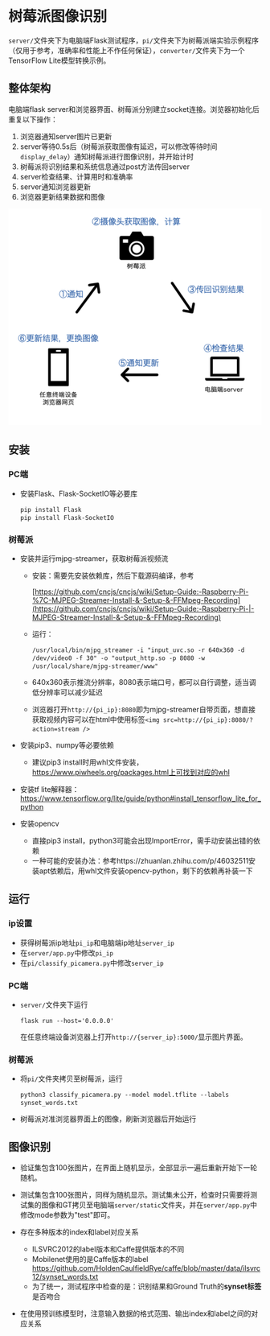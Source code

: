 # 树莓派图像识别

`server/`文件夹下为电脑端Flask测试程序，`pi/`文件夹下为树莓派端实验示例程序（仅用于参考，准确率和性能上不作任何保证），`converter/`文件夹下为一个TensorFlow Lite模型转换示例。

## 整体架构

电脑端flask server和浏览器界面、树莓派分别建立socket连接。浏览器初始化后重复以下操作：

1. 浏览器通知server图片已更新
2. server等待0.5s后（树莓派获取图像有延迟，可以修改等待时间`display_delay`）通知树莓派进行图像识别，并开始计时
3. 树莓派将识别结果和系统信息通过post方法传回server
4. server检查结果、计算用时和准确率
5. server通知浏览器更新
6. 浏览器更新结果数据和图像

![workflow](./md-img/workflow.png)

## 安装

### PC端

+ 安装Flask、Flask-SocketIO等必要库

  ```
  pip install Flask
  pip install Flask-SocketIO
  ```

### 树莓派

+ 安装并运行mjpg-streamer，获取树莓派视频流

  + 安装：需要先安装依赖库，然后下载源码编译，参考

    [https://github.com/cncjs/cncjs/wiki/Setup-Guide:-Raspberry-Pi-%7C-MJPEG-Streamer-Install-&-Setup-&-FFMpeg-Recording](https://github.com/cncjs/cncjs/wiki/Setup-Guide:-Raspberry-Pi-|-MJPEG-Streamer-Install-&-Setup-&-FFMpeg-Recording)

  - 运行：

    ```
    /usr/local/bin/mjpg_streamer -i "input_uvc.so -r 640x360 -d /dev/video0 -f 30" -o "output_http.so -p 8080 -w /usr/local/share/mjpg-streamer/www"
    ```

  - 640x360表示推流分辨率，8080表示端口号，都可以自行调整，适当调低分辨率可以减少延迟

  - 浏览器打开`http://{pi_ip}:8080`即为mjpg-streamer自带页面，想直接获取视频内容可以在html中使用标签`<img src=http://{pi_ip}:8080/?action=stream />`

+ 安装pip3、numpy等必要依赖

  + 建议pip3 install时用whl文件安装，https://www.piwheels.org/packages.html上可找到对应的whl

+ 安装tf lite解释器：https://www.tensorflow.org/lite/guide/python#install_tensorflow_lite_for_python

+ 安装opencv

  + 直接pip3 install，python3可能会出现ImportError，需手动安装出错的依赖
  + 一种可能的安装办法：参考https://zhuanlan.zhihu.com/p/46032511安装apt依赖后，用whl文件安装opencv-python，剩下的依赖再补装一下

## 运行

### ip设置

+ 获得树莓派ip地址`pi_ip`和电脑端ip地址`server_ip`
+ 在`server/app.py`中修改`pi_ip`
+ 在`pi/classify_picamera.py`中修改`server_ip`

### PC端

+ `server/`文件夹下运行

  ```
  flask run --host='0.0.0.0'
  ```

  在任意终端设备浏览器上打开`http://{server_ip}:5000/`显示图片界面。

### 树莓派

+ 将`pi/`文件夹拷贝至树莓派，运行

  ```
  python3 classify_picamera.py --model model.tflite --labels synset_words.txt
  ```

+ 树莓派对准浏览器界面上的图像，刷新浏览器后开始运行

## 图像识别

+ 验证集包含100张图片，在界面上随机显示，全部显示一遍后重新开始下一轮随机。
+ 测试集包含100张图片，同样为随机显示。测试集未公开，检查时只需要将测试集的图像和GT拷贝至电脑端`server/static`文件夹，并在`server/app.py`中修改mode参数为"test"即可。

+ 存在多种版本的index和label对应关系
  + ILSVRC2012的label版本和Caffe提供版本的不同
  + Mobilenet使用的是Caffe版本的label [https](https://github.com/HoldenCaulfieldRye/caffe/blob/master/data/ilsvrc12/synset_words.txt)[://github.com/HoldenCaulfieldRye/caffe/blob/master/data/ilsvrc12/synset_words.](https://github.com/HoldenCaulfieldRye/caffe/blob/master/data/ilsvrc12/synset_words.txt)[txt](https://github.com/HoldenCaulfieldRye/caffe/blob/master/data/ilsvrc12/synset_words.txt)
  + 为了统一，测试程序中检查的是：识别结果和Ground Truth的**synset标签**是否吻合
+ 在使用预训练模型时，注意输入数据的格式范围、输出index和label之间的对应关系

